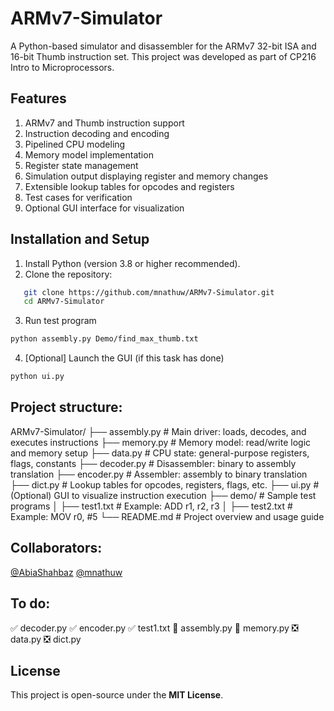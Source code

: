# ARMv7-Simulator

A Python-based simulator and disassembler for the ARMv7 32-bit ISA and 16-bit Thumb instruction set. This project was developed as part of CP216 Intro to Microprocessors.

## Features

1. ARMv7 and Thumb instruction support
2. Instruction decoding and encoding
3. Pipelined CPU modeling
4. Memory model implementation
5. Register state management
6. Simulation output displaying register and memory changes
7. Extensible lookup tables for opcodes and registers
8. Test cases for verification
9. Optional GUI interface for visualization

## Installation and Setup

1. Install Python (version 3.8 or higher recommended).
2. Clone the repository:
```bash
   git clone https://github.com/mnathuw/ARMv7-Simulator.git
   cd ARMv7-Simulator
```
3. Run test program
```bash
python assembly.py Demo/find_max_thumb.txt
```
4. [Optional] Launch the GUI (if this task has done)
```bash
python ui.py
```

## Project structure:
ARMv7-Simulator/
├── assembly.py       # Main driver: loads, decodes, and executes instructions
├── memory.py         # Memory model: read/write logic and memory setup
├── data.py           # CPU state: general-purpose registers, flags, constants
├── decoder.py        # Disassembler: binary to assembly translation
├── encoder.py        # Assembler: assembly to binary translation
├── dict.py           # Lookup tables for opcodes, registers, flags, etc.
├── ui.py             # (Optional) GUI to visualize instruction execution
├── demo/             # Sample test programs
│   ├── test1.txt     # Example: ADD r1, r2, r3
│   ├── test2.txt     # Example: MOV r0, #5
└── README.md         # Project overview and usage guide


## Collaborators:
[@AbiaShahbaz](https://github.com/AbiaShahbaz) [@mnathuw](https://github.com/mnathuw)

## To do:
✅ decoder.py
✅ encoder.py
✅ test1.txt
🚧 assembly.py
🚧 memory.py
❎ data.py
❎ dict.py

## License
This project is open-source under the **MIT License**.